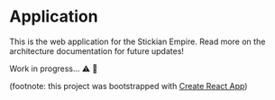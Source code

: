 # Application

This is the web application for the Stickian Empire. Read more on the architecture documentation for future updates!

Work in progress... :warning: :construction_worker:

(footnote: this project was bootstrapped with [Create React App](https://github.com/facebook/create-react-app))
